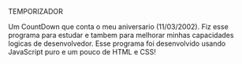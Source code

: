 TEMPORIZADOR
 
 Um CountDown que conta o meu aniversario (11/03/2002). 
 Fiz esse programa para estudar e tambem para melhorar minhas capacidades logicas de desenvolvedor.
 Esse programa foi desenvolvido usando JavaScript puro e um pouco de HTML e CSS!
